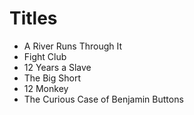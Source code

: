 # Titles

- A River Runs Through It
- Fight Club
- 12 Years a Slave
- The Big Short
- 12 Monkey
- The Curious Case of Benjamin Buttons
